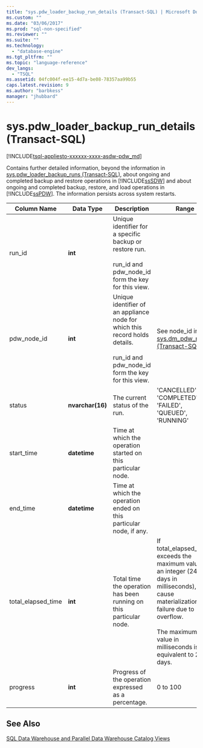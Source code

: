 ```yaml
---
title: "sys.pdw_loader_backup_run_details (Transact-SQL) | Microsoft Docs"
ms.custom: ""
ms.date: "03/06/2017"
ms.prod: "sql-non-specified"
ms.reviewer: ""
ms.suite: ""
ms.technology: 
  - "database-engine"
ms.tgt_pltfrm: ""
ms.topic: "language-reference"
dev_langs: 
  - "TSQL"
ms.assetid: 04fc004f-ee15-4d7a-be08-78357aa99b55
caps.latest.revision: 9
ms.author: "barbkess"
manager: "jhubbard"
---
```

# sys.pdw_loader_backup_run_details (Transact-SQL)
[!INCLUDE[tsql-appliesto-xxxxxx-xxxx-asdw-pdw_md](../../../relational-databases/reference/system-catalog-views/includes/tsql-appliesto-xxxxxx-xxxx-asdw-pdw-md.md)]

  Contains further detailed information, beyond the information in [sys.pdw_loader_backup_runs &#40;Transact-SQL&#41;](../../../relational-databases/reference/system-catalog-views/sys.pdw-loader-backup-runs-transact-sql.md), about ongoing and completed backup and restore operations in [!INCLUDE[ssSDW](../../../database-engine/configure/windows/includes/sssdw-md.md)] and about ongoing and completed backup, restore, and load operations in [!INCLUDE[ssPDW](../../../database-engine/configure/windows/includes/sspdw-md.md)]. The information persists across system restarts.  
  
|Column Name|Data Type|Description|Range|  
|-----------------|---------------|-----------------|-----------|  
|run_id|**int**|Unique identifier for a specific backup or restore run.<br /><br /> run_id and pdw_node_id form the key for this view.||  
|pdw_node_id|**int**|Unique identifier of an appliance node for which this record holds details.<br /><br /> run_id and pdw_node_id form the key for this view.|See node_id in [sys.dm_pdw_nodes &#40;Transact-SQL&#41;](../../../relational-databases/reference/system-dynamic-management-views/sys.dm-pdw-nodes-transact-sql.md).|  
|status|**nvarchar(16)**|The current status of the run.|'CANCELLED', 'COMPLETED', 'FAILED', 'QUEUED', 'RUNNING'|  
|start_time|**datetime**|Time at which the operation started on this particular node.||  
|end_time|**datetime**|Time at which the operation ended on this particular node, if any.||  
|total_elapsed_time|**int**|Total time the operation has been running on this particular node.|If total_elapsed_time exceeds the maximum value for an integer (24.8 days in milliseconds), it will cause materialization failure due to overflow.<br /><br /> The maximum value in milliseconds is equivalent to 24.8 days.|  
|progress|**int**|Progress of the operation expressed as a percentage.|0 to 100|  
  
## See Also  
 [SQL Data Warehouse and Parallel Data Warehouse Catalog Views](../../../relational-databases/reference/system-catalog-views/sql-data-warehouse-and-parallel-data-warehouse-catalog-views.md)  
  
  